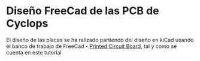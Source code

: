 # Diseño FreeCad de las PCB de Cyclops

El diseño de las placas se ha ralizado partiendo del diseño en kiCad usando el banco de trabajo de FreeCad - [Printed Circuit Board](https://sourceforge.net/projects/eaglepcb2freecad/), tal y como se cuenta en este tutorial
